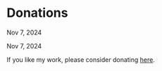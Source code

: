 # Donations

<p class="article-date">Nov 7, 2024</p>

<p class="last-updated">Nov 7, 2024</p>

If you like my work, please consider donating [here](https://buymeacoffee.com/paglobal).
